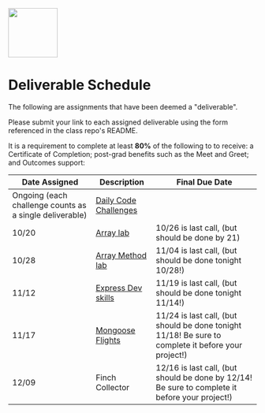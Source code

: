 <img src="https://i.imgur.com/2y0Lyzy.png" height="100">

# Deliverable Schedule

The following are assignments that have been deemed a "deliverable".

Please submit your link to each assigned deliverable using the form referenced in the class repo's README.

It is a requirement to complete at least **80%** of the following to to receive: a Certificate of Completion; post-grad benefits such as the Meet and Greet; and Outcomes support:

|Date Assigned|Description| Final Due Date |
|---|---|---|
|Ongoing (each challenge counts as a single deliverable)|[Daily Code Challenges](https://git.generalassemb.ly/SEI-CC/daily-js-code-challenges)| |
| 10/20 |[Array lab](https://git.generalassemb.ly/SEI-CC/SEI-R-10-19/blob/master/work/w01/d2/04-js-arrays-lab.md)| 10/26 is last call, (but should be done by 21) |
| 10/28 |[Array Method lab](https://git.generalassemb.ly/SEI-CC/SEI-R-10-19/blob/master/work/w02/d3/04-array-methods-lab.md)| 11/04 is last call, (but should be done tonight 10/28!) |
| 11/12 | [Express Dev skills](https://git.generalassemb.ly/SEI-CC/SEI-R-10-19/blob/master/work/w4/d3/04-dev-skills-lab-part-2.md) | 11/19 is last call, (but should be done tonight 11/14!) |
| 11/17 |[Mongoose Flights](https://git.generalassemb.ly/SEI-CC/SEI-R-10-19/blob/master/work/w5/d2/mongoose-flights-lab-part-3.md) | 11/24 is last call, (but should be done tonight 11/18! Be sure to complete it before your project!) |
| 12/09 |Finch Collector| 12/16 is last call, (but should be done by 12/14! Be sure to complete it before your project!) |

